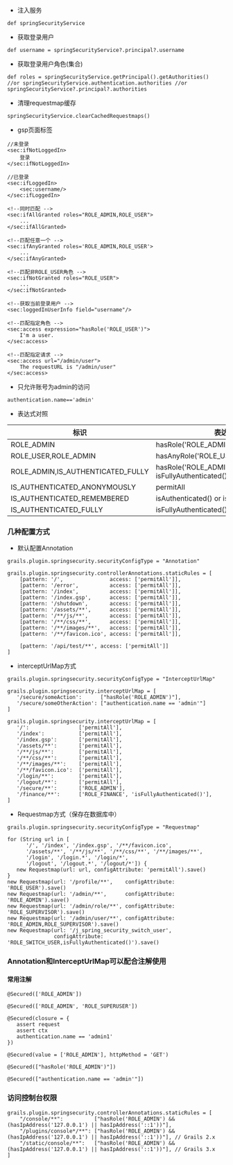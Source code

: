 * 注入服务

```
def springSecurityService

```

* 获取登录用户

```
def username = springSecurityService?.principal?.username

```
* 获取登录用户角色(集合)

```
def roles = springSecurityService.getPrincipal().getAuthorities() 
//or springSecurityService.authentication.authorities //or springSecurityService?.principal?.authorities

```

* 清理requestmap缓存

```
springSecurityService.clearCachedRequestmaps()

```

* gsp页面标签

```
//未登录
<sec:ifNotLoggedIn>
    登录
</sec:ifNotLoggedIn>

//已登录
<sec:ifLoggedIn>
    <sec:username/>
</sec:ifLoggedIn>

<!--同时匹配 -->
<sec:ifAllGranted roles="ROLE_ADMIN,ROLE_USER">
    ...
</sec:ifAllGranted>

<!--匹配任意一个 -->
<sec:ifAnyGranted roles='ROLE_ADMIN,ROLE_USER'>
    ...
</sec:ifAnyGranted>

<!--匹配非ROLE_USER角色 -->
<sec:ifNotGranted roles="ROLE_USER">
    ...
</sec:ifNotGranted>

<!--获取当前登录用户 -->
<sec:loggedInUserInfo field="username"/>

<!--匹配指定角色 -->
<sec:access expression="hasRole('ROLE_USER')">
    I'm a user.
</sec:access>

<!--匹配指定请求 -->
<sec:access url="/admin/user">
    The requestURL is "/admin/user"
</sec:access>

```

* 只允许账号为admin的访问

```
authentication.name=='admin'
```

* 表达式对照

| 标识 | 表达式 |
| ------ | ------ |
| ROLE_ADMIN | hasRole('ROLE_ADMIN') |
| ROLE_USER,ROLE_ADMIN | hasAnyRole('ROLE_USER','ROLE_ADMIN') |
| ROLE_ADMIN,IS_AUTHENTICATED_FULLY | hasRole('ROLE_ADMIN') and isFullyAuthenticated() |
| IS_AUTHENTICATED_ANONYMOUSLY | permitAll |
| IS_AUTHENTICATED_REMEMBERED | isAuthenticated() or isRememberMe() |
| IS_AUTHENTICATED_FULLY | isFullyAuthenticated() |

### 几种配置方式

* 默认配置Annotation

```
grails.plugin.springsecurity.securityConfigType = "Annotation"
```

```
grails.plugin.springsecurity.controllerAnnotations.staticRules = [
	[pattern: '/',               access: ['permitAll']],
	[pattern: '/error',          access: ['permitAll']],
	[pattern: '/index',          access: ['permitAll']],
	[pattern: '/index.gsp',      access: ['permitAll']],
	[pattern: '/shutdown',       access: ['permitAll']],
	[pattern: '/assets/**',      access: ['permitAll']],
	[pattern: '/**/js/**',       access: ['permitAll']],
	[pattern: '/**/css/**',      access: ['permitAll']],
	[pattern: '/**/images/**',   access: ['permitAll']],
	[pattern: '/**/favicon.ico', access: ['permitAll']],

	[pattern: '/api/test/**', access: ['permitAll']]
]
```

* interceptUrlMap方式

```
grails.plugin.springsecurity.securityConfigType = "InterceptUrlMap"
```

```
grails.plugin.springsecurity.interceptUrlMap = [
   '/secure/someAction':      ["hasRole('ROLE_ADMIN')"],
   '/secure/someOtherAction': ["authentication.name == 'admin'"]
]

grails.plugin.springsecurity.interceptUrlMap = [
   '/':                ['permitAll'],
   '/index':           ['permitAll'],
   '/index.gsp':       ['permitAll'],
   '/assets/**':       ['permitAll'],
   '/**/js/**':        ['permitAll'],
   '/**/css/**':       ['permitAll'],
   '/**/images/**':    ['permitAll'],
   '/**/favicon.ico':  ['permitAll'],
   '/login/**':        ['permitAll'],
   '/logout/**':       ['permitAll'],
   '/secure/**':       ['ROLE_ADMIN'],
   '/finance/**':      ['ROLE_FINANCE', 'isFullyAuthenticated()'],
]
```

* Requestmap方式（保存在数据库中）

```
grails.plugin.springsecurity.securityConfigType = "Requestmap"
```

```
for (String url in [
      '/', '/index', '/index.gsp', '/**/favicon.ico',
      '/assets/**', '/**/js/**', '/**/css/**', '/**/images/**',
      '/login', '/login.*', '/login/*',
      '/logout', '/logout.*', '/logout/*']) {
   new Requestmap(url: url, configAttribute: 'permitAll').save()
}
new Requestmap(url: '/profile/**',    configAttribute: 'ROLE_USER').save()
new Requestmap(url: '/admin/**',      configAttribute: 'ROLE_ADMIN').save()
new Requestmap(url: '/admin/role/**', configAttribute: 'ROLE_SUPERVISOR').save()
new Requestmap(url: '/admin/user/**', configAttribute: 'ROLE_ADMIN,ROLE_SUPERVISOR').save()
new Requestmap(url: '/j_spring_security_switch_user',
               configAttribute: 'ROLE_SWITCH_USER,isFullyAuthenticated()').save()
```

### Annotation和InterceptUrlMap可以配合注解使用

#### 常用注解

```
@Secured(['ROLE_ADMIN'])

@Secured(['ROLE_ADMIN', 'ROLE_SUPERUSER'])

@Secured(closure = {
   assert request
   assert ctx
   authentication.name == 'admin1'
})

@Secured(value = ['ROLE_ADMIN'], httpMethod = 'GET')

@Secured(["hasRole('ROLE_ADMIN')"])

@Secured(["authentication.name == 'admin'"])

```

### 访问控制台权限

```
grails.plugin.springsecurity.controllerAnnotations.staticRules = [
    "/console/**":          ["hasRole('ROLE_ADMIN') && (hasIpAddress('127.0.0.1') || hasIpAddress('::1'))"],
    "/plugins/console*/**": ["hasRole('ROLE_ADMIN') && (hasIpAddress('127.0.0.1') || hasIpAddress('::1'))"], // Grails 2.x
    "/static/console/**":   ["hasRole('ROLE_ADMIN') && (hasIpAddress('127.0.0.1') || hasIpAddress('::1'))"], // Grails 3.x
]
```
